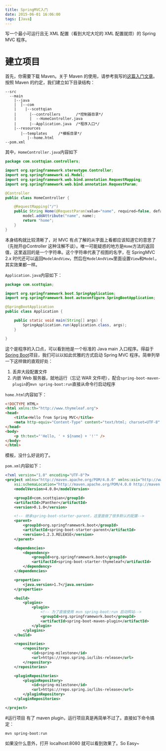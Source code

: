 ```yaml
---
title: SpringMVC入门
date: 2015-06-01 16:06:00
tags: [Java]
---
```


写一个最小可运行且无 XML 配置（看到大坨大坨的 XML 配置就烦）的 Spring MVC 程序。

# 建立项目

首先，你需要下载 Maven。关于 Maven 的使用，请参考我写的[这篇入门文章](/2015/05/28/maven-start/)。按照 Maven 的约定，我们建立如下目录结构：

```
--src
  --main
    |--java
    |  |--com
    |    |--scottqian
    |      |--controllers       /*控制器目录*/
    |      |  --HomeController.java
    |      |--Application.java  /*程序入口*/
    |--resources
       |--templates     /*模板目录*/
          |--home.html
--pom.xml
```

其中，`HomeController.java`内容如下

```java
package com.scottqian.controllers;

import org.springframework.stereotype.Controller;
import org.springframework.ui.Model;
import org.springframework.web.bind.annotation.RequestMapping;
import org.springframework.web.bind.annotation.RequestParam;

@Controller
public class HomeController {

    @RequestMapping("/")
    public String Home(@RequestParam(value="name", required=false, defaultValue="World") String name, Model model) {
        model.addAttribute("name", name);
        return "home";
    }
}
```

本身结构就比较清晰了，对 MVC 有点了解的从字面上看都应该知道它的意思了（先抛开@Controller 这种注解不谈）。唯一可能疑惑的地方是`Home`方法的返回值，这里返回的是一个字符串。这个字符串代表了视图的名字，在 SpringMVC 2.x 时代还可以返回`ModelAndView`，然后在`ModelAndView`里面设置`View`和`Model`，其实效果都一样。

`Application.java`内容如下：

```java
package com.scottqian;

import org.springframework.boot.SpringApplication;
import org.springframework.boot.autoconfigure.SpringBootApplication;

@SpringBootApplication
public class Application {

    public static void main(String[] args) {
        SpringApplication.run(Application.class, args);
    }

}
```

这个是程序的入口点，可以看到他是一个标准的 Java main 入口程序。得益于[Spring Boot](http://projects.spring.io/spring-boot/)项目，我们可以以如此优雅的方式启动 Spring MVC 程序。简单列举一下这样做的直观好处：

1. 丢弃大段配置文件
2. 内嵌 Web 服务器，就地运行（忘记 WAR 文件吧），配合`spring-boot-maven-plugin`的`mvn spring-boot:run`直接从命令行启动程序

`home.html`内容如下：

```html
<!DOCTYPE HTML>
<html xmlns:th="http://www.thymeleaf.org">
<head>
    <title>Hello from Spring MVC</title>
    <meta http-equiv="Content-Type" content="text/html; charset=UTF-8" />
</head>
<body>
    <p th:text="'Hello, ' + ${name} + '!'" />
</body>
</html>
```

模板，没什么好说的了。

`pom.xml`内容如下：

```xml
<?xml version="1.0" encoding="UTF-8"?>
<project xmlns="http://maven.apache.org/POM/4.0.0" xmlns:xsi="http://www.w3.org/2001/XMLSchema-instance"
    xsi:schemaLocation="http://maven.apache.org/POM/4.0.0 http://maven.apache.org/xsd/maven-4.0.0.xsd">
    <modelVersion>4.0.0</modelVersion>

    <groupId>com.scottqian</groupId>
    <artifactId>JPanther</artifactId>
    <version>0.1.0</version>

    <!-- 继承spring-boot-starter-parent，这里面做了很多默认的配置-->
    <parent>
        <groupId>org.springframework.boot</groupId>
        <artifactId>spring-boot-starter-parent</artifactId>
        <version>1.2.3.RELEASE</version>
    </parent>

    <dependencies>
        <dependency>
            <groupId>org.springframework.boot</groupId>
            <artifactId>spring-boot-starter-thymeleaf</artifactId>
        </dependency>
    </dependencies>

    <properties>
        <java.version>1.7</java.version>
    </properties>

    <build>
        <plugins>
            <plugin>
                <!-- 为了直接使用 mvn spring-boot:run 启动网站-->
                <groupId>org.springframework.boot</groupId>
                <artifactId>spring-boot-maven-plugin</artifactId>
            </plugin>
        </plugins>
    </build>

    <repositories>
        <repository>
            <id>spring-milestone</id>
            <url>https://repo.spring.io/libs-release</url>
        </repository>
    </repositories>

    <pluginRepositories>
        <pluginRepository>
            <id>spring-milestone</id>
            <url>https://repo.spring.io/libs-release</url>
        </pluginRepository>
    </pluginRepositories>

</project>
```

#运行项目
有了 maven plugin，运行项目真是再简单不过了。直接如下命令搞定：

```
mvn spring-boot:run
```

如果没什么意外，打开 localhost:8080 就可以看到效果了。So Easy~
